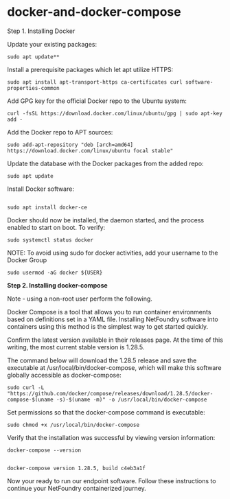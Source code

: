 # docker-and-docker-compose

Step 1. Installing Docker 

Update your existing packages:

```
sudo apt update**
```

Install a prerequisite packages which let apt utilize HTTPS:

```
sudo apt install apt-transport-https ca-certificates curl software-properties-common
```

Add GPG key for the official Docker repo to the Ubuntu system:


```
curl -fsSL https://download.docker.com/linux/ubuntu/gpg | sudo apt-key add -
```

Add the Docker repo to APT sources:

```
sudo add-apt-repository "deb [arch=amd64] https://download.docker.com/linux/ubuntu focal stable"
```

Update the  database with the Docker packages from the added repo:

```
sudo apt update
```

Install Docker software:
```

sudo apt install docker-ce
```

Docker should now be installed, the daemon started, and the process enabled to start on boot. To verify:
```
sudo systemctl status docker
 ```


NOTE: To avoid using sudo for docker activities, add your username to the Docker Group
```
sudo usermod -aG docker ${USER}
```
 

**Step 2. Installing docker-compose**

Note - using a non-root user perform the following.

Docker Compose is a tool that allows you to run container environments based on definitions set in a YAML file.  Installing NetFoundry software into containers using this method is the simplest way to get started quickly.

Confirm the latest version available in their releases page. At the time of this writing, the most current stable version is 1.28.5.

The command below will download the 1.28.5 release and save the executable at /usr/local/bin/docker-compose, which will make this software globally accessible as docker-compose:

```
sudo curl -L "https://github.com/docker/compose/releases/download/1.28.5/docker-compose-$(uname -s)-$(uname -m)" -o /usr/local/bin/docker-compose
```

Set permissions so that the docker-compose command is executable:

```
sudo chmod +x /usr/local/bin/docker-compose
```

Verify that the installation was successful by viewing version information:

```
docker-compose --version
```

```

docker-compose version 1.28.5, build c4eb3a1f
```

Now your ready to run our endpoint software. Follow these instructions to continue your NetFoundry containerized journey.
